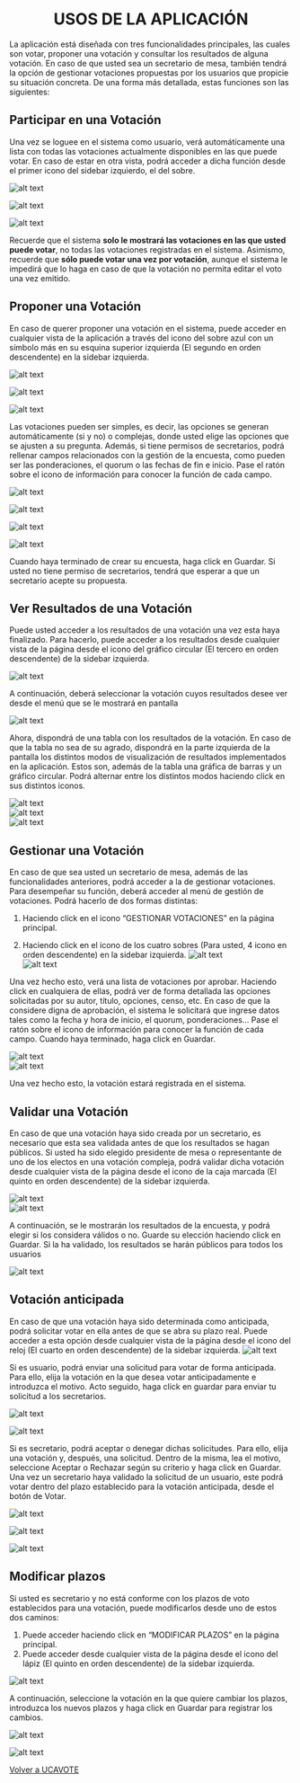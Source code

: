 <h1 align="center">USOS DE LA APLICACIÓN</h1>

La aplicación está diseñada con tres funcionalidades principales, las cuales son votar,
proponer una votación y consultar los resultados de alguna votación. En caso de que usted
sea un secretario de mesa, también tendrá la opción de gestionar votaciones propuestas por
los usuarios que propicie su situación concreta. De una forma más detallada, estas
funciones son las siguientes:

## Participar en una Votación
Una vez se loguee en el sistema como usuario, verá automáticamente una lista con todas las
votaciones actualmente disponibles en las que puede votar. En caso de estar en otra vista, podrá
acceder a dicha función desde el primer icono del sidebar izquierdo, el del sobre.

![alt text](imagenes_manual/ParticiparVotacion/Votar1.png)  

![alt text](imagenes_manual/ParticiparVotacion/Votar2.png)  

![alt text](imagenes_manual/ParticiparVotacion/Votar3.png)


Recuerde que el sistema **solo le mostrará las votaciones en las que usted puede votar**,
no todas las votaciones registradas en el sistema. Asimismo, recuerde que **sólo puede
votar una vez por votación**, aunque el sistema le impedirá que lo haga en caso de que la
votación no permita editar el voto una vez emitido.

## Proponer una Votación
En caso de querer proponer una votación en el sistema, puede acceder en cualquier vista de la
aplicación a través del icono del sobre azul con un símbolo más en su esquina superior izquierda
(El segundo en orden descendente) en la sidebar izquierda.

![alt text](imagenes_manual/ProponerVotacion/Proponer1.png)  

![alt text](imagenes_manual/ProponerVotacion/Proponer2.png)  

![alt text](imagenes_manual/ProponerVotacion/Proponer3.png)

Las votaciones pueden ser simples, es decir, las opciones se generan automáticamente (si y no) o
complejas, donde usted elige las opciones que se ajusten a su pregunta. Además, si tiene permisos
de secretarios, podrá rellenar campos relacionados con la gestión de la encuesta, como pueden
ser las ponderaciones, el quorum o las fechas de fin e inicio. Pase el ratón sobre el icono de
información para conocer la función de cada campo.

![alt text](imagenes_manual/ProponerVotacion/Proponer4.png)  

![alt text](imagenes_manual/ProponerVotacion/Proponer5.png)  

![alt text](imagenes_manual/ProponerVotacion/Proponer6.png)  

![alt text](imagenes_manual/ProponerVotacion/Proponer7.png)  

Cuando haya terminado de crear su encuesta, haga click en Guardar. Si usted no tiene permiso de
secretarios, tendrá que esperar a que un secretario acepte su propuesta.


## Ver Resultados de una Votación
Puede usted acceder a los resultados de una votación una vez esta haya finalizado. Para hacerlo,
puede acceder a los resultados desde cualquier vista de la página desde el icono del gráfico
circular (El tercero en orden descendente) de la sidebar izquierda.

![alt text](imagenes_manual/VerResultados/VerResultados1.png)  


A continuación, deberá seleccionar la votación cuyos resultados desee ver desde el menú que se le
mostrará en pantalla

![alt text](imagenes_manual/VerResultados/VerResultados2.png)  

Ahora, dispondrá de una tabla con los resultados de la votación. En caso de que la tabla no sea de
su agrado, dispondrá en la parte izquierda de la pantalla los distintos modos de visualización de
resultados implementados en la aplicación. Estos son, además de la tabla una gráfica de barras y
un gráfico circular. Podrá alternar entre los distintos modos haciendo click en sus distintos iconos.

![alt text](imagenes_manual/VerResultados/VerResultados3.png)  
![alt text](imagenes_manual/VerResultados/VerResultados4.png)  
![alt text](imagenes_manual/VerResultados/VerResultados5.png)  

## Gestionar una Votación
En caso de que sea usted un secretario de mesa, además de las funcionalidades anteriores,
podrá acceder a la de gestionar votaciones. Para desempeñar su función, deberá acceder al
menú de gestión de votaciones. Podrá hacerlo de dos formas distintas:

1. Haciendo click en el icono “GESTIONAR VOTACIONES” en la página principal.

2. Haciendo click en el icono de los cuatro sobres (Para usted, 4 icono en orden
descendente) en la sidebar izquierda.
![alt text](imagenes_manual/GestionarVotacion/Gestionar1.png)  
![alt text](imagenes_manual/GestionarVotacion/Gestionar2.png)  
 

Una vez hecho esto, verá una lista de votaciones por aprobar. Haciendo click en cualquiera de
ellas, podrá ver de forma detallada las opciones solicitadas por su autor, título, opciones, censo,
etc. En caso de que la considere digna de aprobación, el sistema le solicitará que ingrese datos
tales como la fecha y hora de inicio, el quorum, ponderaciones… Pase el ratón sobre el icono de
información para conocer la función de cada campo.
Cuando haya terminado, haga click en Guardar.

![alt text](imagenes_manual/GestionarVotacion/Gestionar3.png)  
![alt text](imagenes_manual/GestionarVotacion/Gestionar4.png)  

Una vez hecho esto, la votación estará registrada en el sistema.

## Validar una Votación
En caso de que una votación haya sido creada por un secretario, es necesario que esta sea
validada antes de que los resultados se hagan públicos. Si usted ha sido elegido presidente de
mesa o representante de uno de los electos en una votación compleja, podrá validar dicha
votación desde cualquier vista de la página desde el icono de la caja marcada (El quinto en orden
descendente) de la sidebar izquierda.

![alt text](imagenes_manual/ValidarVotacion/Validar1.png)  
![alt text](imagenes_manual/ValidarVotacion/Validar2.png)  

A continuación, se le mostrarán los resultados de la encuesta, y podrá elegir si los considera
válidos o no. Guarde su elección haciendo click en Guardar. Si la ha validado, los resultados se
harán públicos para todos los usuarios

![alt text](imagenes_manual/ValidarVotacion/Validar3.png)  

## Votación anticipada
En caso de que una votación haya sido determinada como anticipada, podrá solicitar votar en ella
antes de que se abra su plazo real. Puede acceder a esta opción desde cualquier vista de la página
desde el icono del reloj (El cuarto en orden descendente) de la sidebar izquierda.
![alt text](imagenes_manual/VotacionAnticipada/Anticipada1.png)

Si es usuario, podrá enviar una solicitud para votar de forma anticipada. Para ello, elija la votación
en la que desea votar anticipadamente e introduzca el motivo. Acto seguido, haga click en guardar
para enviar tu solicitud a los secretarios.

![alt text](imagenes_manual/VotacionAnticipada/Anticipada2.png)  

![alt text](imagenes_manual/VotacionAnticipada/Anticipada3.png)  



Si es secretario, podrá aceptar o denegar dichas solicitudes. Para ello, elija una votación y,
después, una solicitud. Dentro de la misma, lea el motivo, seleccione Aceptar o Rechazar según su
criterio y haga click en Guardar. Una vez un secretario haya validado la solicitud de un usuario,
este podrá votar dentro del plazo establecido para la votación anticipada, desde el botón de Votar.

![alt text](imagenes_manual/VotacionAnticipada/Anticipada4.png)  

![alt text](imagenes_manual/VotacionAnticipada/Anticipada5.png)  

![alt text](imagenes_manual/VotacionAnticipada/Anticipada6.png)  


## Modificar plazos
Si usted es secretario y no está conforme con los plazos de voto establecidos para una votación,
puede modificarlos desde uno de estos dos caminos:
1. Puede acceder haciendo click en “MODIFICAR PLAZOS” en la página principal.
2. Puede acceder desde cualquier vista de la página desde el icono del lápiz (El quinto en
orden descendente) de la sidebar izquierda.

![alt text](imagenes_manual/ModificarPlazos/Modificar1.png)

A continuación, seleccione la votación en la que quiere cambiar los plazos, introduzca los nuevos
plazos y haga click en Guardar para registrar los cambios.

![alt text](imagenes_manual/ModificarPlazos/Modificar2.png)  

![alt text](imagenes_manual/ModificarPlazos/Modificar3.png)

<a href="https://ucavote.000webhostapp.com/"> Volver a UCAVOTE</a>
